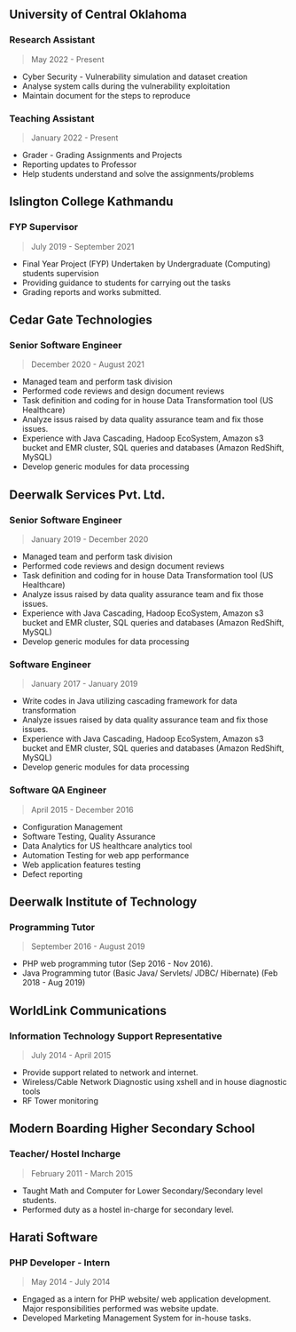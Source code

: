 

## University of Central Oklahoma
### Research Assistant
> May 2022 - Present

* Cyber Security - Vulnerability simulation and dataset creation
* Analyse system calls during the vulnerability exploitation
* Maintain document for the steps to reproduce

### Teaching Assistant
> January 2022 - Present

* Grader - Grading Assignments and Projects
* Reporting updates to Professor
* Help students understand and solve the assignments/problems

## Islington College Kathmandu
### FYP Supervisor
> July 2019 - September 2021

* Final Year Project (FYP) Undertaken by Undergraduate (Computing) students supervision
* Providing guidance to students for carrying out the tasks
* Grading reports and works submitted.

## Cedar Gate Technologies
### Senior Software Engineer
> December 2020 - August 2021

* Managed team and perform task division
* Performed code reviews and design document reviews
* Task definition and coding for in house Data Transformation tool (US
Healthcare)
* Analyze issus raised by data quality assurance team and fix those issues.
* Experience with Java Cascading, Hadoop EcoSystem, Amazon s3 bucket
and EMR cluster, SQL queries and databases (Amazon RedShift, MySQL)
* Develop generic modules for data processing

## Deerwalk Services Pvt. Ltd.

### Senior Software Engineer
> January 2019 - December 2020

* Managed team and perform task division
* Performed code reviews and design document reviews
* Task definition and coding for in house Data Transformation tool (US
Healthcare)
* Analyze issus raised by data quality assurance team and fix those issues.
* Experience with Java Cascading, Hadoop EcoSystem, Amazon s3 bucket
and EMR cluster, SQL queries and databases (Amazon RedShift, MySQL)
* Develop generic modules for data processing

### Software Engineer
> January 2017 - January 2019

* Write codes in Java utilizing cascading framework for data transformation
* Analyze issues raised by data quality assurance team and fix those issues.
* Experience with Java Cascading, Hadoop EcoSystem, Amazon s3 bucket
and EMR cluster, SQL queries and databases (Amazon RedShift, MySQL)
* Develop generic modules for data processing

### Software QA Engineer
> April 2015 - December 2016

* Configuration Management
* Software Testing, Quality Assurance
* Data Analytics for US healthcare analytics tool
* Automation Testing for web app performance
* Web application features testing
* Defect reporting

## Deerwalk Institute of Technology
### Programming Tutor
> September 2016 - August 2019

* PHP web programming tutor (Sep 2016 - Nov 2016).
* Java Programming tutor (Basic Java/ Servlets/ JDBC/ Hibernate) (Feb 2018 - Aug 2019)

## WorldLink Communications
### Information Technology Support Representative
> July 2014 - April 2015

* Provide support related to network and internet.
* Wireless/Cable Network Diagnostic using xshell and in house diagnostic tools
* RF Tower monitoring

## Modern Boarding Higher Secondary School
### Teacher/ Hostel Incharge
> February 2011 - March 2015

* Taught Math and Computer for Lower Secondary/Secondary level students.
* Performed duty as a hostel in-charge for secondary level.
## Harati Software
### PHP Developer - Intern
> May 2014 - July 2014

* Engaged as a intern for PHP website/ web application development. Major
responsibilities performed was website update.
* Developed Marketing Management System for in-house tasks.